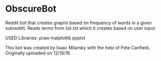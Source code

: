 # ObscureBot
Reddit bot that creates graphs based on frequency of words in a given subreddit.
Reads terms from list.txt which it creates based on user input.

USED Libraries:
  praw
  matplotlib
  pyplot

This bot was created by Isaac Milarsky with the help of Pete Canfield.
Originally uploaded on 12/18/16
